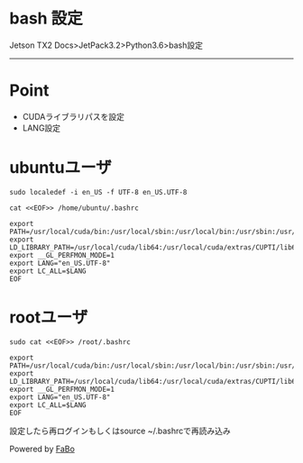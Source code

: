 # bash 設定
Jetson TX2 Docs>JetPack3.2>Python3.6>bash設定
<hr>

# Point
* CUDAライブラリパスを設定
* LANG設定

# ubuntuユーザ
```
sudo localedef -i en_US -f UTF-8 en_US.UTF-8

cat <<EOF>> /home/ubuntu/.bashrc

export PATH=/usr/local/cuda/bin:/usr/local/sbin:/usr/local/bin:/usr/sbin:/usr/bin:/sbin:/bin
export LD_LIBRARY_PATH=/usr/local/cuda/lib64:/usr/local/cuda/extras/CUPTI/lib64:/usr/local/lib:
export __GL_PERFMON_MODE=1
export LANG="en_US.UTF-8"
export LC_ALL=$LANG
EOF
```

# rootユーザ
```
sudo cat <<EOF>> /root/.bashrc

export PATH=/usr/local/cuda/bin:/usr/local/sbin:/usr/local/bin:/usr/sbin:/usr/bin:/sbin:/bin
export LD_LIBRARY_PATH=/usr/local/cuda/lib64:/usr/local/cuda/extras/CUPTI/lib64:/usr/local/lib:
export __GL_PERFMON_MODE=1
export LANG="en_US.UTF-8"
export LC_ALL=$LANG
EOF
```

設定したら再ログインもしくはsource ~/.bashrcで再読み込み



Powered by [FaBo](http://www.fabo.io)